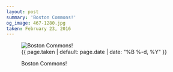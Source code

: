 ```yaml
---
layout: post
summary: 'Boston Commons!'
og_image: 467-1280.jpg
taken: February 23, 2016
---
```


<figure class="post" data-src="{{ site.assets_url }}/{{ page.og_image }}">
<img alt="Boston Commons!" sizes="(min-width: 700px) 50vw, calc(100vw - 2rem)" src="{{ site.assets_url }}/467-640.jpg" srcset="{{ site.assets_url }}/467-1280.jpg 1280w, {{ site.assets_url }}/467-960.jpg 960w, {{ site.assets_url }}/467-640.jpg 640w, {{ site.assets_url }}/467-320.jpg 320w"/>
<figcaption>
<time>{{ page.taken | default: page.date | date: "%B %-d, %Y" }}</time>
<p>Boston Commons!</p>
</figcaption>
</figure>
